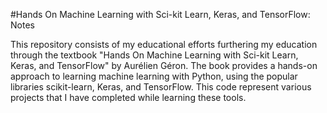 #Hands On Machine Learning with Sci-kit Learn, Keras, and TensorFlow: Notes

This repository consists of my educational efforts furthering my education through the textbook "Hands On Machine Learning with Sci-kit Learn, Keras, and TensorFlow" by Aurélien Géron. The book provides a hands-on approach to learning machine learning with Python, using the popular libraries scikit-learn, Keras, and TensorFlow.
This code represent various projects that I have completed while learning these tools.
